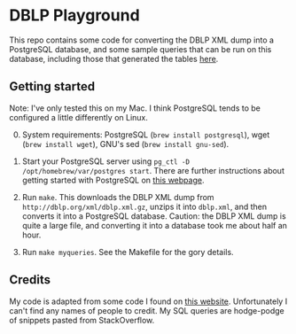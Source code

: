 # DBLP Playground

This repo contains some code for converting the DBLP XML dump into a PostgreSQL database, and some sample queries that can be run on this database, including those that generated the tables [here](https://johnwickerson.github.io/dblp-playground/).

## Getting started

Note: I've only tested this on my Mac. I think PostgreSQL tends to be configured a little differently on Linux.

0. System requirements: PostgreSQL (`brew install postgresql`), wget (`brew install wget`), GNU's sed (`brew install gnu-sed`).

1. Start your PostgreSQL server using `pg_ctl -D /opt/homebrew/var/postgres start`. There are further instructions about getting started with PostgreSQL on [this webpage](https://www.robinwieruch.de/postgres-sql-macos-setup).

2. Run `make`. This downloads the DBLP XML dump from `http://dblp.org/xml/dblp.xml.gz`, unzips it into `dblp.xml`, and then converts it into a PostgreSQL database. Caution: the DBLP XML dump is quite a large file, and converting it into a database took me about half an hour.

3. Run `make myqueries`. See the Makefile for the gory details.

## Credits

My code is adapted from some code I found on [this website](http://agdb.informatik.uni-bremen.de/dblp/statistics.php). Unfortunately I can't find any names of people to credit. My SQL queries are hodge-podge of snippets pasted from StackOverflow.
